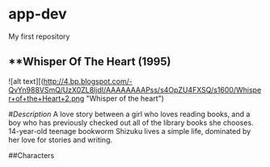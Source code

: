 # app-dev
 My first repository

 ## **Whisper Of The Heart (1995)

![alt text][(http://4.bp.blogspot.com/-QvYn988VSmQ/UzX0ZL8ljdI/AAAAAAAAPss/s4OpZU4FXSQ/s1600/Whisper+of+the+Heart+2.png "Whisper of the heart")

 #*Description*
A love story between a girl who loves reading books, and a boy who has previously checked out all of the library books she chooses. 14-year-old teenage bookworm Shizuku lives a simple life, dominated by her love for stories and writing.
 
 ##Characters


